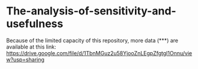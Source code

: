 # The-analysis-of-sensitivity-and-usefulness
Because of the limited capacity of this repository, more data (***) are available at this link: https://drive.google.com/file/d/1TbnMGuz2u58YjooZnLEgpZfgtgl1Onnu/view?usp=sharing
